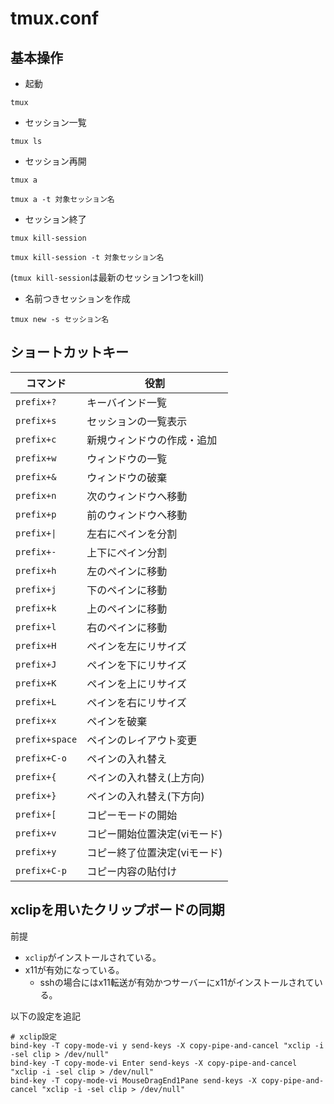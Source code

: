 # tmux.conf
## 基本操作

- 起動

```
tmux
```

- セッション一覧

```
tmux ls
```

- セッション再開

```
tmux a
```

```
tmux a -t 対象セッション名
```

- セッション終了

```
tmux kill-session
```

```
tmux kill-session -t 対象セッション名
```

(`tmux kill-session`は最新のセッション1つをkill)

- 名前つきセッションを作成

```
tmux new -s セッション名
```

## ショートカットキー

|コマンド|役割|
|----|----|
|`prefix+?`|キーバインド一覧|
|`prefix+s`|セッションの一覧表示|
|`prefix+c`|新規ウィンドウの作成・追加|
|`prefix+w`|ウィンドウの一覧|
|`prefix+&`|ウィンドウの破棄|
|`prefix+n`|次のウィンドウへ移動|
|`prefix+p`|前のウィンドウへ移動|
|`prefix+\|`|左右にペインを分割|
|`prefix+-`|上下にペイン分割|
|`prefix+h`|左のペインに移動|
|`prefix+j`|下のペインに移動|
|`prefix+k`|上のペインに移動|
|`prefix+l`|右のペインに移動|
|`prefix+H`|ペインを左にリサイズ|
|`prefix+J`|ペインを下にリサイズ|
|`prefix+K`|ペインを上にリサイズ|
|`prefix+L`|ペインを右にリサイズ|
|`prefix+x`|ペインを破棄|
|`prefix+space`|ペインのレイアウト変更|
|`prefix+C-o`|ペインの入れ替え|
|`prefix+{`|ペインの入れ替え(上方向)|
|`prefix+}`|ペインの入れ替え(下方向)|
|`prefix+[`|コピーモードの開始|
|`prefix+v`|コピー開始位置決定(viモード)|
|`prefix+y`|コピー終了位置決定(viモード)|
|`prefix+C-p`|コピー内容の貼付け|

## xclipを用いたクリップボードの同期

前提
* `xclip`がインストールされている。
* x11が有効になっている。
  * sshの場合にはx11転送が有効かつサーバーにx11がインストールされている。

以下の設定を追記
```
# xclip設定
bind-key -T copy-mode-vi y send-keys -X copy-pipe-and-cancel "xclip -i -sel clip > /dev/null"
bind-key -T copy-mode-vi Enter send-keys -X copy-pipe-and-cancel "xclip -i -sel clip > /dev/null"
bind-key -T copy-mode-vi MouseDragEnd1Pane send-keys -X copy-pipe-and-cancel "xclip -i -sel clip > /dev/null"
```

